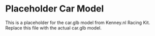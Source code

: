 # Placeholder Car Model

This is a placeholder for the car.glb model from Kenney.nl Racing Kit.
Replace this file with the actual car.glb model.
